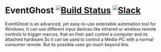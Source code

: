 # EventGhost [![Build Status](https://ci.appveyor.com/api/projects/status/3wf2sdw8bf4i02b9?svg=true)](https://ci.appveyor.com/project/blackwind/eventghost) [![Slack](https://eventghost-slackin.herokuapp.com/badge.svg)](https://eventghost-slackin.herokuapp.com/)

EventGhost is an advanced, yet easy-to-use extensible automation tool for Windows. It can use different input devices like infrared or wireless remote controls to trigger macros, that on their part control a computer and its attached hardware.So it can be used to control a Media-PC with a normal consumer remote. But its possible uses go much beyond this.
